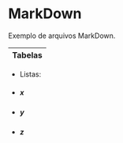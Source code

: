 # MarkDown
Exemplo de arquivos MarkDown.

| Tabelas |
|---------|

- Listas:
- ##### x
- ##### y
- ##### z
